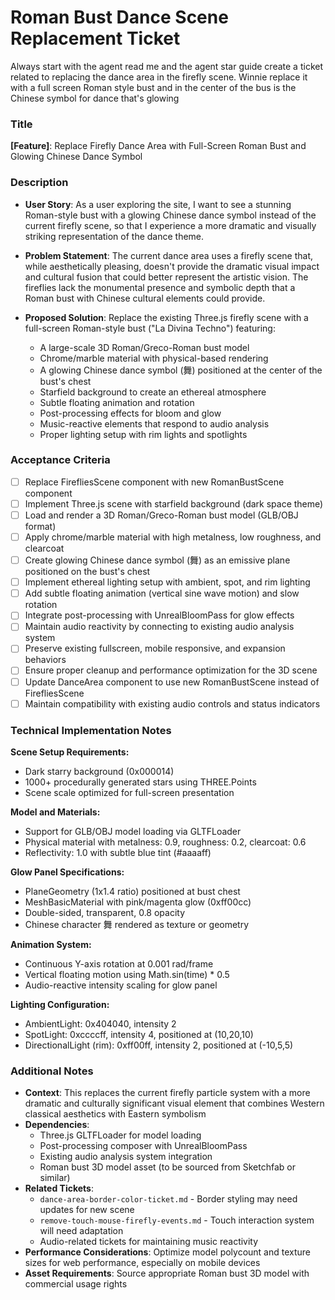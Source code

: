 # Roman Bust Dance Scene Replacement Ticket

Always start with the agent read me and the agent star guide create a ticket related to replacing the dance area in the firefly scene. Winnie replace it with a full screen Roman style bust and in the center of the bus is the Chinese symbol for dance that's glowing

### Title

**[Feature]**: Replace Firefly Dance Area with Full-Screen Roman Bust and Glowing Chinese Dance Symbol

### Description

- **User Story**: As a user exploring the site, I want to see a stunning Roman-style bust with a glowing Chinese dance symbol instead of the current firefly scene, so that I experience a more dramatic and visually striking representation of the dance theme.

- **Problem Statement**: The current dance area uses a firefly scene that, while aesthetically pleasing, doesn't provide the dramatic visual impact and cultural fusion that could better represent the artistic vision. The fireflies lack the monumental presence and symbolic depth that a Roman bust with Chinese cultural elements could provide.

- **Proposed Solution**: Replace the existing Three.js firefly scene with a full-screen Roman-style bust ("La Divina Techno") featuring:
  - A large-scale 3D Roman/Greco-Roman bust model
  - Chrome/marble material with physical-based rendering
  - A glowing Chinese dance symbol (舞) positioned at the center of the bust's chest
  - Starfield background to create an ethereal atmosphere
  - Subtle floating animation and rotation
  - Post-processing effects for bloom and glow
  - Music-reactive elements that respond to audio analysis
  - Proper lighting setup with rim lights and spotlights

### Acceptance Criteria

- [ ] Replace FirefliesScene component with new RomanBustScene component
- [ ] Implement Three.js scene with starfield background (dark space theme)
- [ ] Load and render a 3D Roman/Greco-Roman bust model (GLB/OBJ format)
- [ ] Apply chrome/marble material with high metalness, low roughness, and clearcoat
- [ ] Create glowing Chinese dance symbol (舞) as an emissive plane positioned on the bust's chest
- [ ] Implement ethereal lighting setup with ambient, spot, and rim lighting
- [ ] Add subtle floating animation (vertical sine wave motion) and slow rotation
- [ ] Integrate post-processing with UnrealBloomPass for glow effects
- [ ] Maintain audio reactivity by connecting to existing audio analysis system
- [ ] Preserve existing fullscreen, mobile responsive, and expansion behaviors
- [ ] Ensure proper cleanup and performance optimization for the 3D scene
- [ ] Update DanceArea component to use new RomanBustScene instead of FirefliesScene
- [ ] Maintain compatibility with existing audio controls and status indicators

### Technical Implementation Notes

**Scene Setup Requirements:**

- Dark starry background (0x000014)
- 1000+ procedurally generated stars using THREE.Points
- Scene scale optimized for full-screen presentation

**Model and Materials:**

- Support for GLB/OBJ model loading via GLTFLoader
- Physical material with metalness: 0.9, roughness: 0.2, clearcoat: 0.6
- Reflectivity: 1.0 with subtle blue tint (#aaaaff)

**Glow Panel Specifications:**

- PlaneGeometry (1x1.4 ratio) positioned at bust chest
- MeshBasicMaterial with pink/magenta glow (0xff00cc)
- Double-sided, transparent, 0.8 opacity
- Chinese character 舞 rendered as texture or geometry

**Animation System:**

- Continuous Y-axis rotation at 0.001 rad/frame
- Vertical floating motion using Math.sin(time) \* 0.5
- Audio-reactive intensity scaling for glow panel

**Lighting Configuration:**

- AmbientLight: 0x404040, intensity 2
- SpotLight: 0xccccff, intensity 4, positioned at (10,20,10)
- DirectionalLight (rim): 0xff00ff, intensity 2, positioned at (-10,5,5)

### Additional Notes

- **Context**: This replaces the current firefly particle system with a more dramatic and culturally significant visual element that combines Western classical aesthetics with Eastern symbolism
- **Dependencies**:
  - Three.js GLTFLoader for model loading
  - Post-processing composer with UnrealBloomPass
  - Existing audio analysis system integration
  - Roman bust 3D model asset (to be sourced from Sketchfab or similar)
- **Related Tickets**:
  - `dance-area-border-color-ticket.md` - Border styling may need updates for new scene
  - `remove-touch-mouse-firefly-events.md` - Touch interaction system will need adaptation
  - Audio-related tickets for maintaining music reactivity
- **Performance Considerations**: Optimize model polycount and texture sizes for web performance, especially on mobile devices
- **Asset Requirements**: Source appropriate Roman bust 3D model with commercial usage rights

